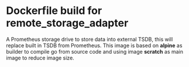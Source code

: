 # Dockerfile build for remote_storage_adapter
A Prometheus storage drive to store data into external TSDB, this will replace built in TSDB from Prometheus.
This image is based on **alpine** as builder to compile go from source code and using image **scratch** as main image to reduce image size.
